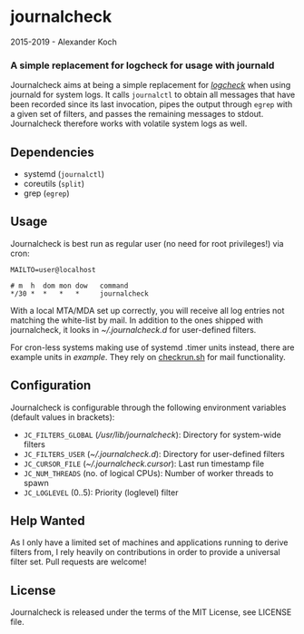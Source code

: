 journalcheck
============

2015-2019 - Alexander Koch

### A simple replacement for logcheck for usage with journald

Journalcheck aims at being a simple replacement for
[_logcheck_](http://logcheck.org) when using journald for system logs. It calls
`journalctl` to obtain all messages that have been recorded since its last
invocation, pipes the output through `egrep` with a given set of filters, and
passes the remaining messages to stdout. Journalcheck therefore works with
volatile system logs as well.

## Dependencies
 * systemd (`journalctl`)
 * coreutils (`split`)
 * grep (`egrep`)

## Usage
Journalcheck is best run as regular user (no need for root privileges!) via
cron:
```
MAILTO=user@localhost

# m  h  dom mon dow   command
*/30 *  *   *   *     journalcheck
```

With a local MTA/MDA set up correctly, you will receive all log entries not
matching the white-list by mail. In addition to the ones shipped with
journalcheck, it looks in _~/.journalcheck.d_ for user-defined filters.

For cron-less systems making use of systemd .timer units instead, there are
example units in _example_. They rely on
[checkrun.sh](https://github.com/lynix/checkrun.sh) for mail functionality.

## Configuration
Journalcheck is configurable through the following environment variables
(default values in brackets):

 * `JC_FILTERS_GLOBAL` (*/usr/lib/journalcheck*): Directory for system-wide filters
 * `JC_FILTERS_USER` (*~/.journalcheck.d*): Directory for user-defined filters
 * `JC_CURSOR_FILE` (*~/.journalcheck.cursor*): Last run timestamp file
 * `JC_NUM_THREADS` (no. of logical CPUs): Number of worker threads to spawn
 * `JC_LOGLEVEL` (0..5): Priority (loglevel) filter

## Help Wanted
As I only have a limited set of machines and applications running to derive
filters from, I rely heavily on contributions in order to provide a universal
filter set. Pull requests are welcome!

## License
Journalcheck is released under the terms of the MIT License, see LICENSE file.
